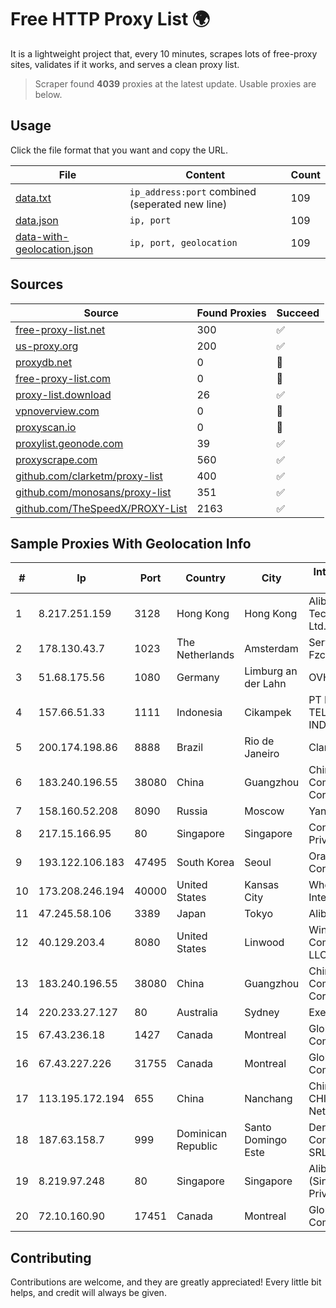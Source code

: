 
# Free HTTP Proxy List 🌍

It is a lightweight project that, every 10 minutes, scrapes lots of free-proxy sites, validates if it works, and serves a clean proxy list.


> Scraper found **4039** proxies at the latest update. Usable proxies are below.

## Usage

Click the file format that you want and copy the URL.


|File|Content|Count|
|----|-------|-----|
|[data.txt](https://raw.githubusercontent.com/themiralay/Proxy-List-World/master/data.txt)|`ip_address:port` combined (seperated new line)|109|
|[data.json](https://raw.githubusercontent.com/themiralay/Proxy-List-World/master/data.json)|`ip, port`|109|
|[data-with-geolocation.json](https://raw.githubusercontent.com/themiralay/Proxy-List-World/master/data-with-geolocation.json)|`ip, port, geolocation`|109|

## Sources

|Source|Found Proxies|Succeed|
|------|-------------|-------|
|[free-proxy-list.net](https://free-proxy-list.net)|300|✅|
|[us-proxy.org](https://www.us-proxy.org)|200|✅|
|[proxydb.net](http://proxydb.net)|0|🚫|
|[free-proxy-list.com](https://free-proxy-list.com/?page=&port=&type%5B%5D=http&type%5B%5D=https&up_time=0&search=Search)|0|🚫|
|[proxy-list.download](https://www.proxy-list.download/HTTP)|26|✅|
|[vpnoverview.com](https://vpnoverview.com/privacy/anonymous-browsing/free-proxy-servers)|0|🚫|
|[proxyscan.io](https://www.proxyscan.io)|0|🚫|
|[proxylist.geonode.com](https://proxylist.geonode.com/api/proxy-list?limit=300&page=1&sort_by=lastChecked&sort_type=desc&protocols=http,https)|39|✅|
|[proxyscrape.com](https://api.proxyscrape.com/v2/?request=displayproxies&protocol=http&timeout=10000&country=all&ssl=all&anonymity=all)|560|✅|
|[github.com/clarketm/proxy-list](https://raw.githubusercontent.com/clarketm/proxy-list/master/proxy-list-raw.txt)|400|✅|
|[github.com/monosans/proxy-list](https://raw.githubusercontent.com/monosans/proxy-list/main/proxies/http.txt)|351|✅|
|[github.com/TheSpeedX/PROXY-List](https://raw.githubusercontent.com/TheSpeedX/PROXY-List/master/http.txt)|2163|✅|


## Sample Proxies With Geolocation Info

|#|Ip|Port|Country|City|Internet Service Provider|
|-|--|----|-------|----|-------------------------|
|1|8.217.251.159|3128|Hong Kong|Hong Kong|Alibaba (US) Technology Co., Ltd.|
|2|178.130.43.7|1023|The Netherlands|Amsterdam|Servers Tech Fzco|
|3|51.68.175.56|1080|Germany|Limburg an der Lahn|OVH SAS|
|4|157.66.51.33|1111|Indonesia|Cikampek|PT BARAYA TELEKOMUNIKASI INDONESIA|
|5|200.174.198.86|8888|Brazil|Rio de Janeiro|Claro S.A|
|6|183.240.196.55|38080|China|Guangzhou|China Mobile Communications Corporation|
|7|158.160.52.208|8090|Russia|Moscow|Yandex.Cloud LLC|
|8|217.15.166.95|80|Singapore|Singapore|Contabo Asia Private Limited|
|9|193.122.106.183|47495|South Korea|Seoul|Oracle Corporation|
|10|173.208.246.194|40000|United States|Kansas City|WholeSale Internet|
|11|47.245.58.106|3389|Japan|Tokyo|Alibaba Cloud LLC|
|12|40.129.203.4|8080|United States|Linwood|Windstream Communications LLC|
|13|183.240.196.55|38080|China|Guangzhou|China Mobile Communications Corporation|
|14|220.233.27.127|80|Australia|Sydney|Exetel Pty Ltd|
|15|67.43.236.18|1427|Canada|Montreal|GloboTech Communications|
|16|67.43.227.226|31755|Canada|Montreal|GloboTech Communications|
|17|113.195.172.194|655|China|Nanchang|China Unicom CHINA169 Network|
|18|187.63.158.7|999|Dominican Republic|Santo Domingo Este|Derivalnet Y Comunicaciones SRL|
|19|8.219.97.248|80|Singapore|Singapore|Alibaba Cloud (Singapore) Private Limited|
|20|72.10.160.90|17451|Canada|Montreal|GloboTech Communications|



## Contributing

Contributions are welcome, and they are greatly appreciated! Every
little bit helps, and credit will always be given.

